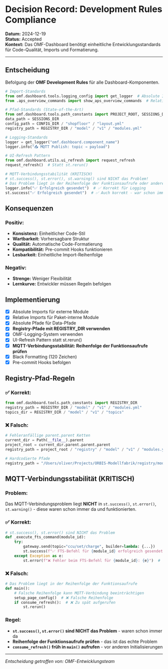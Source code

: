# Decision Record: Development Rules Compliance

**Datum:** 2024-12-19  
**Status:** Accepted  
**Kontext:** Das OMF-Dashboard benötigt einheitliche Entwicklungsstandards für Code-Qualität, Imports und Formatierung.

---

## Entscheidung

Befolgung der **OMF Development Rules** für alle Dashboard-Komponenten.

```python
# Import-Standards
from omf.dashboard.tools.logging_config import get_logger  # Absolute Imports für externe Module
from .aps_overview_commands import show_aps_overview_commands  # Relative Imports für Paket-interne Module

# Pfad-Standards (State-of-the-Art)
from omf.dashboard.tools.path_constants import PROJECT_ROOT, SESSIONS_DIR, CONFIG_DIR, REGISTRY_DIR
data_path = SESSIONS_DIR
config_path = CONFIG_DIR / "shopfloor" / "layout.yml"
registry_path = REGISTRY_DIR / "model" / "v1" / "modules.yml"

# Logging-Standards
logger = get_logger("omf.dashboard.component_name")
logger.info("📤 MQTT Publish: topic → payload")

# UI-Refresh Pattern
from omf.dashboard.utils.ui_refresh import request_refresh
request_refresh()  # Statt st.rerun()

# MQTT-Verbindungsstabilität (KRITISCH)
# st.success(), st.error(), st.warning() sind NICHT das Problem!
# Das Problem liegt in der Reihenfolge der Funktionsaufrufe oder anderen Änderungen
logger.info("✅ Erfolgreich gesendet")  # ✅ Korrekt für Logging
st.success("✅ Erfolgreich gesendet")  # ✅ Auch korrekt - war schon immer da
```

## Konsequenzen

### Positiv:
- **Konsistenz:** Einheitlicher Code-Stil
- **Wartbarkeit:** Vorhersagbare Struktur
- **Qualität:** Automatische Code-Formatierung
- **Kompatibilität:** Pre-commit Hooks funktionieren
- **Lesbarkeit:** Einheitliche Import-Reihenfolge

### Negativ:
- **Strenge:** Weniger Flexibilität
- **Lernkurve:** Entwickler müssen Regeln befolgen

## Implementierung

- [x] Absolute Imports für externe Module
- [x] Relative Imports für Paket-interne Module
- [x] Absolute Pfade für Data-Pfade
- [x] **Registry-Pfade mit REGISTRY_DIR verwenden**
- [x] OMF-Logging-System verwenden
- [x] UI-Refresh Pattern statt st.rerun()
- [x] **MQTT-Verbindungsstabilität: Reihenfolge der Funktionsaufrufe prüfen**
- [x] Black Formatting (120 Zeichen)
- [x] Pre-commit Hooks befolgen

## Registry-Pfad-Regeln

### ✅ Korrekt:
```python
from omf.dashboard.tools.path_constants import REGISTRY_DIR
registry_path = REGISTRY_DIR / "model" / "v1" / "modules.yml"
topics_dir = REGISTRY_DIR / "model" / "v1" / "topics"
```

### ❌ Falsch:
```python
# Fehleranfällige parent.parent Ketten
current_dir = Path(__file__).parent
project_root = current_dir.parent.parent.parent
registry_path = project_root / "registry" / "model" / "v1" / "modules.yml"

# Hardcodierte Pfade
registry_path = "/Users/oliver/Projects/ORBIS-Modellfabrik/registry/model/v1/modules.yml"
```

## MQTT-Verbindungsstabilität (KRITISCH)

### Problem:
Das MQTT-Verbindungsproblem liegt **NICHT** in `st.success()`, `st.error()`, `st.warning()` - diese waren schon immer da und funktionierten.

### ✅ Korrekt:
```python
# st.success(), st.error() sind NICHT das Problem
def _execute_fts_command(module_id):
    try:
        gateway.send(topic="ccu/set/charge", builder=lambda: {...})
        st.success(f"✅ FTS-Befehl für {module_id} erfolgreich gesendet!")  # ✅ OK
    except Exception as e:
        st.error(f"❌ Fehler beim FTS-Befehl für {module_id}: {e}")  # ✅ OK
```

### ❌ Falsch:
```python
# Das Problem liegt in der Reihenfolge der Funktionsaufrufe
def main():
    # Falsche Reihenfolge kann MQTT-Verbindung beeinträchtigen
    setup_page_config()  # ❌ Falsche Reihenfolge
    if consume_refresh():  # ❌ Zu spät aufgerufen
        st.rerun()
```

### Regel:
- **`st.success()`, `st.error()` sind NICHT das Problem** - waren schon immer da
- **Reihenfolge der Funktionsaufrufe prüfen** - das ist das echte Problem
- **`consume_refresh()` früh in `main()` aufrufen** - vor anderen Initialisierungen

---

*Entscheidung getroffen von: OMF-Entwicklungsteam*
